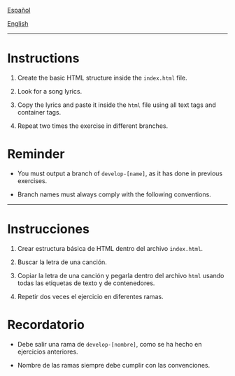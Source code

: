 [Español](#Instrucciones)

[English](#Instructions)

---

# Instructions

1. Create the basic HTML structure inside the `index.html` file.

2. Look for a song lyrics.

3. Copy the lyrics and paste it inside the `html` file using all text tags and container tags.

4. Repeat two times the exercise in different branches.

# Reminder

- You must output a branch of `develop-[name]`, as it has done in previous exercises.

- Branch names must always comply with the following conventions.

---

# Instrucciones

1. Crear estructura básica de HTML dentro del archivo `index.html`.

2. Buscar la letra de una canción.

3. Copiar la letra de una canción y pegarla dentro del archivo `html` usando todas las etiquetas de texto y de contenedores.

4. Repetir dos veces el ejercicio en diferentes ramas.

# Recordatorio

- Debe salir una rama de `develop-[nombre]`, como se ha hecho en ejercicios anteriores.

- Nombre de las ramas siempre debe cumplir con las convenciones.
